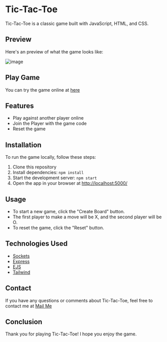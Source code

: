 # Tic-Tac-Toe

Tic-Tac-Toe is a classic game built with JavaScript, HTML, and CSS.

## Preview
Here's an preview of what the game looks like:

![image](https://user-images.githubusercontent.com/61553586/229185831-4ab38e93-5a90-4cb7-860c-d20cd8189ffd.png)


## Play Game

You can try the game online at [here](https://tic-tac-toe.harsh-singh-raj.repl.co/)

## Features

- Play against another player online
- Join the Player with the game code
- Reset the game

## Installation

To run the game locally, follow these steps:

1. Clone this repository
2. Install dependencies: `npm install`
3. Start the development server: `npm start`
4. Open the app in your browser at [http://localhost:5000/](http://localhost:5000)


## Usage

- To start a new game, click the "Create Board" button. 
- The first player to make a move will be X, and the second player will be O. 
- To reset the game, click the "Reset" button.

## Technologies Used

- [Sockets](https://socket.io/)
- [Express](https://expressjs.com/)
- [EJS](https://ejs.co/)
- [Tailwind](https://tailwindcss.com/)


## Contact

If you have any questions or comments about Tic-Tac-Toe, feel free to contact me at [Mail Me](mailto:hs98215479@gmail.com)

## Conclusion

Thank you for playing Tic-Tac-Toe! I hope you enjoy the game.
